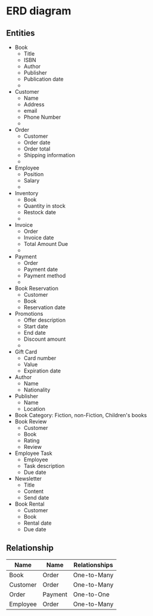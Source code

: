 # ERD diagram

## Entities

- Book
  - Title
  - ISBN
  - Author
  - Publisher
  - Publication date
  -
- Customer
  - Name
  - Address
  - email
  - Phone Number
  -
- Order
  - Customer
  - Order date
  - Order total
  - Shipping information
  -
- Employee
  - Position
  - Salary
  -
- Inventory
  - Book
  - Quantity in stock
  - Restock date
  -
- Invoice
  - Order
  - Invoice date
  - Total Amount Due
  -
- Payment
  - Order
  - Payment date
  - Payment method
  -
- Book Reservation
  - Customer
  - Book
  - Reservation date
- Promotions
  - Offer description
  - Start date
  - End date
  - Discount amount
  -
- Gift Card
  - Card number
  - Value
  - Expiration date
- Author
  - Name
  - Nationality
- Publisher
  - Name
  - Location
- Book Category: Fiction, non-Fiction, Children's books
- Book Review
  - Customer
  - Book
  - Rating
  - Review
- Employee Task
  - Employee
  - Task description
  - Due date
- Newsletter
  - Title
  - Content
  - Send date
- Book Rental
  - Customer
  - Book
  - Rental date
  - Due date

## Relationship

| Name     | Name    | Relationships |
| -------- | ------- | ------------- |
| Book     | Order   | One-to-Many   |
| Customer | Order   | One-to-Many   |
| Order    | Payment | One-to-One    |
| Employee | Order   | One-to-Many   |
